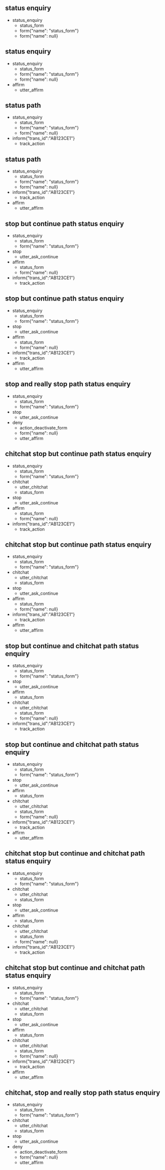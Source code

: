 ## status enquiry
* status_enquiry
    - status_form
    - form{"name": "status_form"}
    - form{"name": null}

## status enquiry
* status_enquiry
    - status_form
    - form{"name": "status_form"}
    - form{"name": null}
* affirm
    - utter_affirm

## status path
* status_enquiry
    - status_form
    - form{"name": "status_form"}
    - form{"name": null}
* inform{"trans_id":"AB123CE1"}
    - track_action

## status path
* status_enquiry
    - status_form
    - form{"name": "status_form"}
    - form{"name": null}
* inform{"trans_id":"AB123CE1"}
    - track_action
* affirm
    - utter_affirm

## stop but continue path status enquiry
* status_enquiry
    - status_form
    - form{"name": "status_form"}
* stop
    - utter_ask_continue
* affirm
    - status_form
    - form{"name": null}
* inform{"trans_id":"AB123CE1"}
    - track_action

## stop but continue path status enquiry
* status_enquiry
    - status_form
    - form{"name": "status_form"}
* stop
    - utter_ask_continue
* affirm
    - status_form
    - form{"name": null}
* inform{"trans_id":"AB123CE1"}
    - track_action
* affirm
    - utter_affirm

## stop and really stop path status enquiry
* status_enquiry
    - status_form
    - form{"name": "status_form"}
* stop
    - utter_ask_continue
* deny
    - action_deactivate_form
    - form{"name": null}
    - utter_affirm

## chitchat stop but continue path status enquiry
* status_enquiry
    - status_form
    - form{"name": "status_form"}
* chitchat
    - utter_chitchat
    - status_form
* stop
    - utter_ask_continue
* affirm
    - status_form
    - form{"name": null}
* inform{"trans_id":"AB123CE1"}
    - track_action

## chitchat stop but continue path status enquiry
* status_enquiry
    - status_form
    - form{"name": "status_form"}
* chitchat
    - utter_chitchat
    - status_form
* stop
    - utter_ask_continue
* affirm
    - status_form
    - form{"name": null}
* inform{"trans_id":"AB123CE1"}
    - track_action
* affirm
    - utter_affirm

## stop but continue and chitchat path status enquiry
* status_enquiry
    - status_form
    - form{"name": "status_form"}
* stop
    - utter_ask_continue
* affirm
    - status_form
* chitchat
    - utter_chitchat
    - status_form
    - form{"name": null}
* inform{"trans_id":"AB123CE1"}
    - track_action

## stop but continue and chitchat path status enquiry
* status_enquiry
    - status_form
    - form{"name": "status_form"}
* stop
    - utter_ask_continue
* affirm
    - status_form
* chitchat
    - utter_chitchat
    - status_form
    - form{"name": null}
* inform{"trans_id":"AB123CE1"}
    - track_action
* affirm
    - utter_affirm

## chitchat stop but continue and chitchat path status enquiry
* status_enquiry
    - status_form
    - form{"name": "status_form"}
* chitchat
    - utter_chitchat
    - status_form
* stop
    - utter_ask_continue
* affirm
    - status_form
* chitchat
    - utter_chitchat
    - status_form
    - form{"name": null}
* inform{"trans_id":"AB123CE1"}
    - track_action

## chitchat stop but continue and chitchat path status enquiry
* status_enquiry
    - status_form
    - form{"name": "status_form"}
* chitchat
    - utter_chitchat
    - status_form
* stop
    - utter_ask_continue
* affirm
    - status_form
* chitchat
    - utter_chitchat
    - status_form
    - form{"name": null}
* inform{"trans_id":"AB123CE1"}
    - track_action
* affirm
    - utter_affirm

## chitchat, stop and really stop path status enquiry
* status_enquiry
    - status_form
    - form{"name": "status_form"}
* chitchat
    - utter_chitchat
    - status_form
* stop
    - utter_ask_continue
* deny
    - action_deactivate_form
    - form{"name": null}
    - utter_affirm
